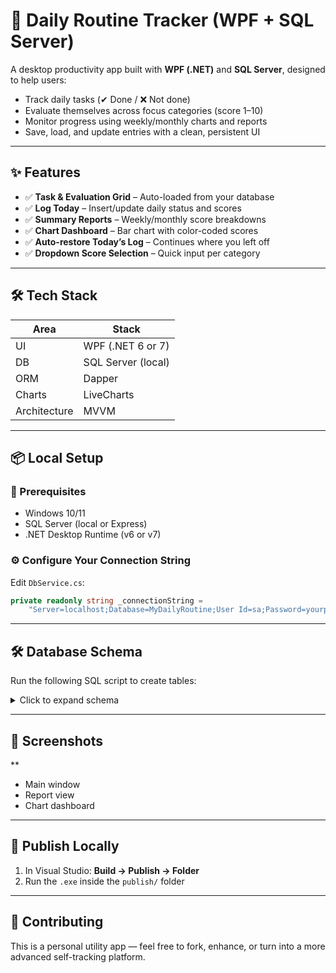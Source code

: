﻿# 📘 Daily Routine Tracker (WPF + SQL Server)

A desktop productivity app built with **WPF (.NET)** and **SQL Server**, designed to help users:

* Track daily tasks (✔ Done / ❌ Not done)
* Evaluate themselves across focus categories (score 1–10)
* Monitor progress using weekly/monthly charts and reports
* Save, load, and update entries with a clean, persistent UI

---

## ✨ Features

* ✅ **Task & Evaluation Grid** – Auto-loaded from your database
* ✅ **Log Today** – Insert/update daily status and scores
* ✅ **Summary Reports** – Weekly/monthly score breakdowns
* ✅ **Chart Dashboard** – Bar chart with color-coded scores
* ✅ **Auto-restore Today’s Log** – Continues where you left off
* ✅ **Dropdown Score Selection** – Quick input per category

---

## 🛠 Tech Stack

| Area         | Stack              |
| ------------ | ------------------ |
| UI           | WPF (.NET 6 or 7)  |
| DB           | SQL Server (local) |
| ORM          | Dapper             |
| Charts       | LiveCharts         |
| Architecture | MVVM               |

---

## 📦 Local Setup

### 🧩 Prerequisites

* Windows 10/11
* SQL Server (local or Express)
* .NET Desktop Runtime (v6 or v7)

### ⚙️ Configure Your Connection String

Edit `DbService.cs`:

```csharp
private readonly string _connectionString =
    "Server=localhost;Database=MyDailyRoutine;User Id=sa;Password=yourpassword;TrustServerCertificate=True;";
```

---

## 🛠 Database Schema

Run the following SQL script to create tables:

<details>
<summary>Click to expand schema</summary>

```sql
-- TaskDefinition
CREATE TABLE TaskDefinition (
    TaskId INT PRIMARY KEY IDENTITY(1,1),
    TaskName VARCHAR(255),
    TimeSlot VARCHAR(50)
);

-- EvaluationDefinition
CREATE TABLE EvaluationDefinition (
    EvaluationId INT PRIMARY KEY IDENTITY(1,1),
    Question VARCHAR(255),
    Category VARCHAR(50)
);

-- DailyLog
CREATE TABLE DailyLog (
    LogId INT PRIMARY KEY IDENTITY(1,1),
    LogDate DATE UNIQUE,
    TaskScore INT,
    EvaluationAvg FLOAT,
    CombinedScore FLOAT
);

-- TaskLog
CREATE TABLE TaskLog (
    TaskLogId INT PRIMARY KEY IDENTITY(1,1),
    LogId INT FOREIGN KEY REFERENCES DailyLog(LogId),
    TaskId INT FOREIGN KEY REFERENCES TaskDefinition(TaskId),
    IsCompleted BIT
);

-- EvaluationLog
CREATE TABLE EvaluationLog (
    EvalLogId INT PRIMARY KEY IDENTITY(1,1),
    LogId INT FOREIGN KEY REFERENCES DailyLog(LogId),
    EvaluationId INT FOREIGN KEY REFERENCES EvaluationDefinition(EvaluationId),
    Score INT
);
```

</details>

---

## 📸 Screenshots

**

* Main window
* Report view
* Chart dashboard

---

## 🚀 Publish Locally

1. In Visual Studio: **Build → Publish → Folder**
2. Run the `.exe` inside the `publish/` folder

---

## 🙌 Contributing

This is a personal utility app — feel free to fork, enhance, or turn into a more advanced self-tracking platform.

